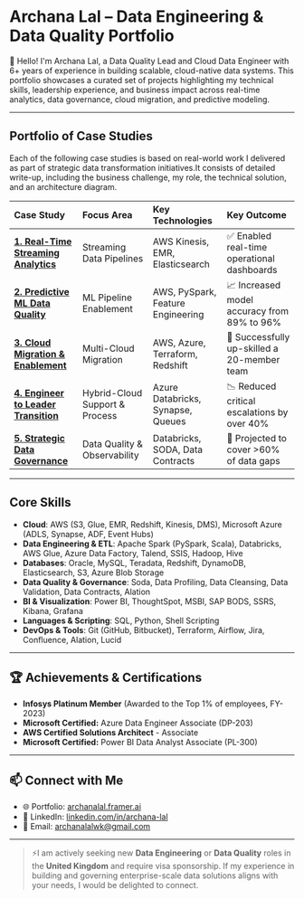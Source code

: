 <!--# archanalal-data-portfolio
Portfolio of Data Engineering and Data Quality Projects : AWS, Azure, Databricks, streaming analytics, predictive modeling, and governance. -->


# Archana Lal – Data Engineering & Data Quality Portfolio

👋 Hello! I'm Archana Lal, a Data Quality Lead and Cloud Data Engineer with 6+ years of experience in building scalable, cloud-native data systems. This portfolio showcases a curated set of projects highlighting my technical skills, leadership experience, and business impact across real-time analytics, data governance, cloud migration, and predictive modeling.

---

## Portfolio of Case Studies

Each of the following case studies is based on real-world work I delivered as part of strategic data transformation initiatives.It consists of detailed write-up, including the business challenge, my role, the technical solution, and an architecture diagram.

| Case Study                                                                                    | Focus Area                  | Key Technologies                     | Key Outcome                               |
| :-------------------------------------------------------------------------------------------- | :-------------------------- | :----------------------------------- | :---------------------------------------- |
| **[1. Real-Time Streaming Analytics](./case-studies/1-streaming-analytics/README.md)**        | Streaming Data Pipelines    | AWS Kinesis, EMR, Elasticsearch      | ✅ Enabled real-time operational dashboards |
| **[2. Predictive ML Data Quality](./case-studies/2-predictive-analytics-dq/README.md)**        | ML Pipeline Enablement      | AWS, PySpark, Feature Engineering    | 📈 Increased model accuracy from 89% to 96% |
| **[3. Cloud Migration & Enablement](./case-studies/3-cloud-migrations/README.md)**             | Multi-Cloud Migration       | AWS, Azure, Terraform, Redshift      | 👥 Successfully up-skilled a 20-member team |
| **[4. Engineer to Leader Transition](./case-studies/4-leadership-process-stabilization/README.md)** | Hybrid-Cloud Support & Process  | Azure Databricks, Synapse, Queues  | 📉 Reduced critical escalations by over 40% |
| **[5. Strategic Data Governance](./case-studies/5-strategic-dq-framework/README.md)**          | Data Quality & Observability  | Databricks, SODA, Data Contracts   | 🎯 Projected to cover >60% of data gaps |

---

## Core Skills

- **Cloud**: AWS (S3, Glue, EMR, Redshift, Kinesis, DMS), Microsoft Azure (ADLS, Synapse, ADF, Event 
Hubs) 
- **Data Engineering & ETL**: Apache Spark (PySpark, Scala), Databricks, AWS Glue, Azure Data Factory, 
Talend, SSIS, Hadoop, Hive 
- **Databases**: Oracle, MySQL, Teradata, Redshift, DynamoDB, Elasticsearch, S3, Azure Blob Storage 
- **Data Quality & Governance**: Soda, Data Profiling, Data Cleansing, Data Validation, Data Contracts, Alation 
- **BI & Visualization**: Power BI, ThoughtSpot, MSBI, SAP BODS, SSRS, Kibana, Grafana 
- **Languages & Scripting**: SQL, Python, Shell Scripting 
- **DevOps & Tools**: Git (GitHub, Bitbucket), Terraform, Airflow, Jira, Confluence, Alation, Lucid
  
---

## 🏆 Achievements & Certifications

*   **Infosys Platinum Member** (Awarded to the Top 1% of employees, FY-2023)
*   **Microsoft Certified:** Azure Data Engineer Associate (DP-203)
*   **AWS Certified Solutions Architect** - Associate
*   **Microsoft Certified:** Power BI Data Analyst Associate (PL-300)

---

## 📫 Connect with Me

- 🌐 Portfolio: [archanalal.framer.ai](https://archanalal.framer.ai)
- 💼 LinkedIn: [linkedin.com/in/archana-lal](https://linkedin.com/in/archana-lal)
- 📧 Email: archanalalwk@gmail.com

---

> ⚡I am actively seeking new **Data Engineering** or **Data Quality** roles in the **United Kingdom** and require visa sponsorship. If my experience in building and governing enterprise-scale data solutions aligns with your needs, I would be delighted to connect.
